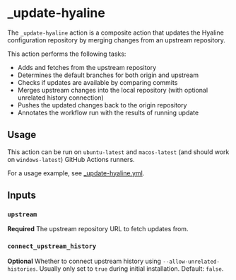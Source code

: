 # _update-hyaline
The `_update-hyaline` action is a composite action that updates the Hyaline configuration repository by merging changes from an upstream repository.

This action performs the following tasks:
- Adds and fetches from the upstream repository
- Determines the default branches for both origin and upstream
- Checks if updates are available by comparing commits
- Merges upstream changes into the local repository (with optional unrelated history connection)
- Pushes the updated changes back to the origin repository
- Annotates the workflow run with the results of running update

## Usage
This action can be run on `ubuntu-latest` and `macos-latest` (and should work on `windows-latest`) GitHub Actions runners.

For a usage example, see [_update-hyaline.yml](../../workflows/_update-hyaline.yml).

## Inputs

### `upstream`
**Required** The upstream repository URL to fetch updates from.

### `connect_upstream_history`
**Optional** Whether to connect upstream history using `--allow-unrelated-histories`. Usually only set to `true` during initial installation. Default: `false`.